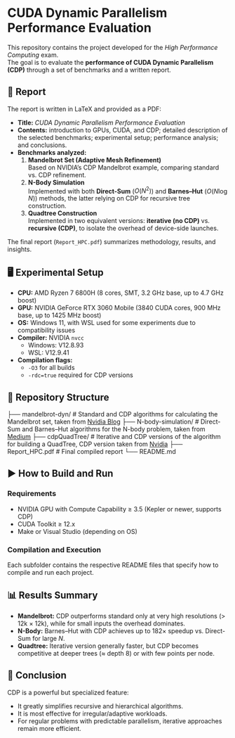 # CUDA Dynamic Parallelism Performance Evaluation

This repository contains the project developed for the *High Performance Computing* exam.  
The goal is to evaluate the **performance of CUDA Dynamic Parallelism (CDP)** through a set of benchmarks and a written report.

## 📄 Report
The report is written in LaTeX and provided as a PDF:
- **Title:** *CUDA Dynamic Parallelism Performance Evaluation*  
- **Contents:** introduction to GPUs, CUDA, and CDP; detailed description of the selected benchmarks; experimental setup; performance analysis; and conclusions.
- **Benchmarks analyzed:**
  1. **Mandelbrot Set (Adaptive Mesh Refinement)**  
     Based on NVIDIA’s CDP Mandelbrot example, comparing standard vs. CDP refinement.
  2. **N-Body Simulation**  
     Implemented with both **Direct-Sum** ($O(N^2)$) and **Barnes–Hut** ($O(N\log N)$) methods, the latter relying on CDP for recursive tree construction.
  3. **Quadtree Construction**  
     Implemented in two equivalent versions: **iterative (no CDP)** vs. **recursive (CDP)**, to isolate the overhead of device-side launches.

The final report (`Report_HPC.pdf`) summarizes methodology, results, and insights.

## 🖥️ Experimental Setup
- **CPU:** AMD Ryzen 7 6800H (8 cores, SMT, 3.2 GHz base, up to 4.7 GHz boost)  
- **GPU:** NVIDIA GeForce RTX 3060 Mobile (3840 CUDA cores, 900 MHz base, up to 1425 MHz boost)  
- **OS:** Windows 11, with WSL used for some experiments due to compatibility issues  
- **Compiler:** NVIDIA `nvcc`  
  - Windows: V12.8.93  
  - WSL: V12.9.41  
- **Compilation flags:**  
  - `-O3` for all builds  
  - `-rdc=true` required for CDP versions

## 📂 Repository Structure
├── mandelbrot-dyn/ # Standard and CDP algorithms for calculating the Mandelbrot set, taken from [Nvidia Blog](https://developer.nvidia.com/blog/introduction-cuda-dynamic-parallelism/)
├── N-body-simulation/ # Direct-Sum and Barnes–Hut algorithms for the N-body problem, taken from [Medium](https://medium.com/@hsinhungw/optimizing-n-body-simulation-with-barnes-hut-algorithm-and-cuda-c76e78228c28)
├── cdpQuadTree/ # Iterative and CDP versions of the algorithm for building a QuadTree, CDP version taken from [Nvidia](https://developer.download.nvidia.com/compute/DevZone/C/html_x64/samples.html)
├── Report_HPC.pdf # Final compiled report
└── README.md

## ▶️ How to Build and Run

### Requirements
- NVIDIA GPU with Compute Capability ≥ 3.5 (Kepler or newer, supports CDP)
- CUDA Toolkit ≥ 12.x
- Make or Visual Studio (depending on OS)

### Compilation and Execution
Each subfolder contains the respective README files that specify how to compile and run each project.

## 📊 Results Summary
- **Mandelbrot:** CDP outperforms standard only at very high resolutions (> 12k × 12k), while for small inputs the overhead dominates.
- **N-Body:** Barnes–Hut with CDP achieves up to 182× speedup vs. Direct-Sum for large *N*.
- **Quadtree:** Iterative version generally faster, but CDP becomes competitive at deeper trees (≈ depth 8) or with few points per node.

## 📌 Conclusion
CDP is a powerful but specialized feature:
- It greatly simplifies recursive and hierarchical algorithms.
- It is most effective for irregular/adaptive workloads.
- For regular problems with predictable parallelism, iterative approaches remain more efficient.